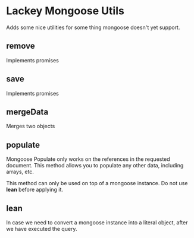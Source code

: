 # Lackey Mongoose Utils
Adds some nice utilities for some thing mongoose doesn't yet support.

## remove
Implements promises

## save
Implements promises

## mergeData
Merges two objects

## populate
Mongoose Populate only works on the references in the requested document. This method allows you to populate any other data, including arrays, etc.

This method can only be used on top of a mongoose instance. Do not use **lean** before applying it.


## lean
In case we need to convert a mongoose instance into a literal object, after we have executed the query.